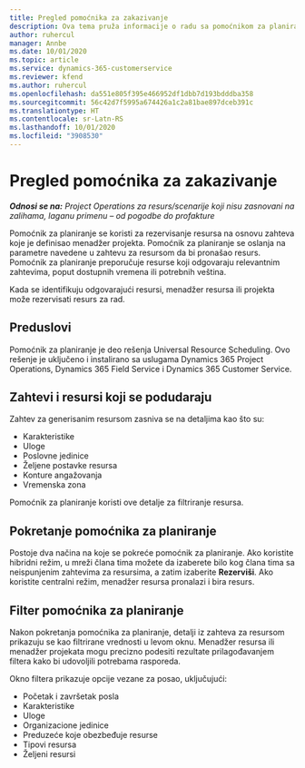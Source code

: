 ```yaml
---
title: Pregled pomoćnika za zakazivanje
description: Ova tema pruža informacije o radu sa pomoćnikom za planiranje radi rezervisanja resursa.
author: ruhercul
manager: Annbe
ms.date: 10/01/2020
ms.topic: article
ms.service: dynamics-365-customerservice
ms.reviewer: kfend
ms.author: ruhercul
ms.openlocfilehash: da551e805f395e466952df1dbb7d193bdddba358
ms.sourcegitcommit: 56c42d7f5995a674426a1c2a81bae897dceb391c
ms.translationtype: HT
ms.contentlocale: sr-Latn-RS
ms.lasthandoff: 10/01/2020
ms.locfileid: "3908530"
---
```

# <a name="schedule-assistant-overview"></a>Pregled pomoćnika za zakazivanje

_**Odnosi se na:** Project Operations za resurs/scenarije koji nisu zasnovani na zalihama, laganu primenu – od pogodbe do profakture_

Pomoćnik za planiranje se koristi za rezervisanje resursa na osnovu zahteva koje je definisao menadžer projekta. Pomoćnik za planiranje se oslanja na parametre navedene u zahtevu za resursom da bi pronašao resurs. Pomoćnik za planiranje preporučuje resurse koji odgovaraju relevantnim zahtevima, poput dostupnih vremena ili potrebnih veština.

Kada se identifikuju odgovarajući resursi, menadžer resursa ili projekta može rezervisati resurs za rad.

## <a name="prerequisites"></a>Preduslovi

Pomoćnik za planiranje je deo rešenja Universal Resource Scheduling. Ovo rešenje je uključeno i instalirano sa uslugama Dynamics 365 Project Operations, Dynamics 365 Field Service i Dynamics 365 Customer Service.

## <a name="matching-requirements-and-resources"></a>Zahtevi i resursi koji se podudaraju

Zahtev za generisanim resursom zasniva se na detaljima kao što su:

-   Karakteristike
-   Uloge
-   Poslovne jedinice
-   Željene postavke resursa
-   Konture angažovanja
-   Vremenska zona

Pomoćnik za planiranje koristi ove detalje za filtriranje resursa.

## <a name="launch-the-schedule-assistant"></a>Pokretanje pomoćnika za planiranje

Postoje dva načina na koje se pokreće pomoćnik za planiranje. Ako koristite hibridni režim, u mreži člana tima možete da izaberete bilo kog člana tima sa neispunjenim zahtevima za resursima, a zatim izaberite **Rezerviši**. Ako koristite centralni režim, menadžer resursa pronalazi i bira resurs.

## <a name="schedule-assistant-filters"></a>Filter pomoćnika za planiranje

Nakon pokretanja pomoćnika za planiranje, detalji iz zahteva za resursom prikazuju se kao filtrirane vrednosti u levom oknu. Menadžer resursa ili menadžer projekata mogu precizno podesiti rezultate prilagođavanjem filtera kako bi udovoljili potrebama rasporeda.

Okno filtera prikazuje opcije vezane za posao, uključujući:

-   Početak i završetak posla
-   Karakteristike
-   Uloge
-   Organizacione jedinice
-   Preduzeće koje obezbeđuje resurse
-   Tipovi resursa
-   Željeni resursi
